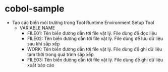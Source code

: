 # cobol-sample
* Tạo các biến môi trường trong Tool Runtime Environment Setup Tool
  * VARIABLE NAME
    * FILE01: Tên biến đường dẫn tới file vật lý. File dùng để đọc liệu
    * FILE02: Tên biến đường dẫn tới file vật lý. File dùng để lưu dữ liệu sau khi sắp xếp
    * WORK: Tên biến đường dẫn tới file vật lý. File dùng để ghi dữ liệu tạm thời trong quá trình sắp xếp
    * FILE03: Tên biến đường dẫn tới file vật lý. File dùng để ghi dữ liệu xuất báo cáo
